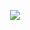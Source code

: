 <p align="center">
  <img src="https://readme-typing-svg.demolab.com?font=Capriola&size=40&duration=4000&pause=450&color=F70069&background=FFFFAA00&center=true&random=false&width=600&height=100&lines=WWELCOME+TO+THE+PRESIDENT-MD+!;RRELEASE+DATE+:+COMINGSOON+!" />
</p>
